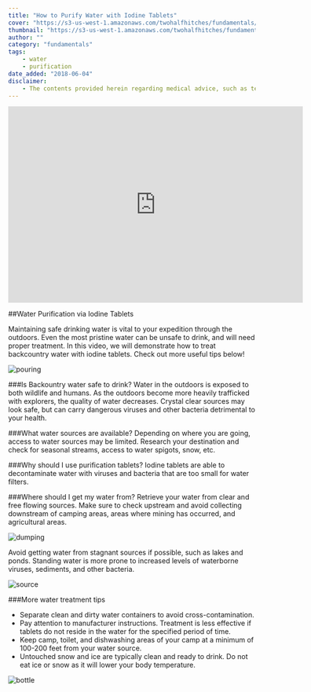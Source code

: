 ```yaml
---
title: "How to Purify Water with Iodine Tablets"
cover: "https://s3-us-west-1.amazonaws.com/twohalfhitches/fundamentals/iodine-tablets/iodine.jpg"
thumbnail: "https://s3-us-west-1.amazonaws.com/twohalfhitches/fundamentals/iodine-tablets/iodine.jpg"
author: ""
category: "fundamentals"
tags:
    - water
    - purification
date_added: "2018-06-04"
disclaimer:
    - The contents provided herein regarding medical advice, such as text, graphics, images, and other material contained on this website are for informational purposes only. The content provided in this website is not intended to substitute professional medical advice, diagnosis, or treatment. 
---
```


<iframe title="video" src="https://www.youtube.com/embed/FkvDrzPe_vk" width="600" height="400" frameBorder="0" allowFullScreen></iframe>

<br>

##Water Purification via Iodine Tablets

Maintaining safe drinking water is vital to your expedition through the outdoors. Even the most pristine water can be unsafe to drink, and will need proper treatment. In this video, we will demonstrate how to treat backcountry water with iodine tablets. Check out more useful tips below!

![pouring](https://s3-us-west-1.amazonaws.com/twohalfhitches/fundamentals/iodine-tablets/pouring.jpeg)

###Is Backountry water safe to drink?
Water in the outdoors is exposed to both wildlife and humans. As the outdoors become more heavily trafficked with explorers, the quality of water decreases. Crystal clear sources may look safe, but can carry dangerous viruses and other bacteria detrimental to your health.

###What water sources are available?
Depending on where you are going, access to water sources may be limited. Research your destination and check for seasonal streams, access to water spigots, snow, etc.

###Why should I use purification tablets?
Iodine tablets are able to decontaminate water with viruses and bacteria that are too small for water filters.

###Where should I get my water from?
Retrieve your water from clear and free flowing sources. Make sure to check upstream and avoid collecting downstream of camping areas, areas where mining has occurred, and agricultural areas.

![dumping](https://s3-us-west-1.amazonaws.com/twohalfhitches/fundamentals/iodine-tablets/dumping.jpeg)

Avoid getting water from stagnant sources if possible, such as lakes and ponds. Standing water is more prone to increased levels of waterborne viruses, sediments, and other bacteria.

![source](https://s3-us-west-1.amazonaws.com/twohalfhitches/fundamentals/iodine-tablets/source.jpeg)

###More water treatment tips

- Separate clean and dirty water containers to avoid cross-contamination.
- Pay attention to manufacturer instructions. Treatment is less effective if tablets do not reside in the water for the specified period of time.
- Keep camp, toilet, and dishwashing areas of your camp at a minimum of 100-200 feet from your water source.
- Untouched snow and ice are typically clean and ready to drink. Do not eat ice or snow as it will lower your body temperature.

![bottle](https://s3-us-west-1.amazonaws.com/twohalfhitches/fundamentals/iodine-tablets/bottle.jpeg)
